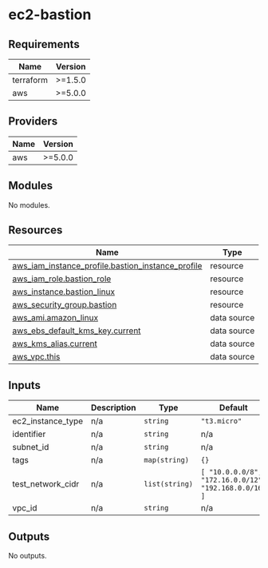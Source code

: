 # ec2-bastion

<!-- BEGIN_TF_DOCS -->
## Requirements

| Name | Version |
|------|---------|
| terraform | >=1.5.0 |
| aws | >=5.0.0 |

## Providers

| Name | Version |
|------|---------|
| aws | >=5.0.0 |

## Modules

No modules.

## Resources

| Name | Type |
|------|------|
| [aws_iam_instance_profile.bastion_instance_profile](https://registry.terraform.io/providers/hashicorp/aws/latest/docs/resources/iam_instance_profile) | resource |
| [aws_iam_role.bastion_role](https://registry.terraform.io/providers/hashicorp/aws/latest/docs/resources/iam_role) | resource |
| [aws_instance.bastion_linux](https://registry.terraform.io/providers/hashicorp/aws/latest/docs/resources/instance) | resource |
| [aws_security_group.bastion](https://registry.terraform.io/providers/hashicorp/aws/latest/docs/resources/security_group) | resource |
| [aws_ami.amazon_linux](https://registry.terraform.io/providers/hashicorp/aws/latest/docs/data-sources/ami) | data source |
| [aws_ebs_default_kms_key.current](https://registry.terraform.io/providers/hashicorp/aws/latest/docs/data-sources/ebs_default_kms_key) | data source |
| [aws_kms_alias.current](https://registry.terraform.io/providers/hashicorp/aws/latest/docs/data-sources/kms_alias) | data source |
| [aws_vpc.this](https://registry.terraform.io/providers/hashicorp/aws/latest/docs/data-sources/vpc) | data source |

## Inputs

| Name | Description | Type | Default | Required |
|------|-------------|------|---------|:--------:|
| ec2\_instance\_type | n/a | `string` | `"t3.micro"` | no |
| identifier | n/a | `string` | n/a | yes |
| subnet\_id | n/a | `string` | n/a | yes |
| tags | n/a | `map(string)` | `{}` | no |
| test\_network\_cidr | n/a | `list(string)` | ```[ "10.0.0.0/8", "172.16.0.0/12", "192.168.0.0/16" ]``` | no |
| vpc\_id | n/a | `string` | n/a | yes |

## Outputs

No outputs.
<!-- END_TF_DOCS -->
